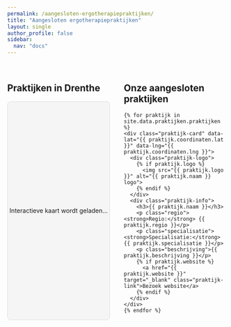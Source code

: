 ```yaml
---
permalink: /aangesloten-ergotherapiepraktijken/
title: "Aangesloten ergotherapiepraktijken"
layout: single
author_profile: false
sidebar:
  nav: "docs"
---
```


<div class="praktijken-container">
  <!-- Kaart sectie -->
  <div class="kaart-sectie">
    <h2>Praktijken in Drenthe</h2>
    <div id="drenthe-kaart" class="drenthe-kaart">
      <!-- Interactieve kaart komt hier -->
      <div class="kaart-placeholder">
        <p>Interactieve kaart wordt geladen...</p>
      </div>
    </div>
  </div>

  <!-- Praktijken lijst -->
  <div class="praktijken-lijst">
    <h2>Onze aangesloten praktijken</h2>
    
    {% for praktijk in site.data.praktijken.praktijken %}
    <div class="praktijk-card" data-lat="{{ praktijk.coordinaten.lat }}" data-lng="{{ praktijk.coordinaten.lng }}">
      <div class="praktijk-logo">
        {% if praktijk.logo %}
          <img src="{{ praktijk.logo }}" alt="{{ praktijk.naam }} logo">
        {% endif %}
      </div>
      <div class="praktijk-info">
        <h3>{{ praktijk.naam }}</h3>
        <p class="regio"><strong>Regio:</strong> {{ praktijk.regio }}</p>
        <p class="specialisatie"><strong>Specialisatie:</strong> {{ praktijk.specialisatie }}</p>
        <p class="beschrijving">{{ praktijk.beschrijving }}</p>
        {% if praktijk.website %}
          <a href="{{ praktijk.website }}" target="_blank" class="praktijk-link">Bezoek website</a>
        {% endif %}
      </div>
    </div>
    {% endfor %}
  </div>
</div>

<style>
.praktijken-container {
  display: grid;
  grid-template-columns: 1fr 1fr;
  gap: 2rem;
  margin-top: 2rem;
}

.drenthe-kaart {
  height: 500px;
  background: #f5f5f5;
  border: 1px solid #ddd;
  border-radius: 8px;
  display: flex;
  align-items: center;
  justify-content: center;
}

.praktijk-card {
  display: flex;
  background: white;
  border: 1px solid #e0e0e0;
  border-radius: 8px;
  padding: 1rem;
  margin-bottom: 1rem;
  box-shadow: 0 2px 4px rgba(0,0,0,0.1);
  transition: box-shadow 0.3s ease;
}

.praktijk-card:hover {
  box-shadow: 0 4px 8px rgba(0,0,0,0.15);
}

.praktijk-logo {
  flex-shrink: 0;
  margin-right: 1rem;
}

.praktijk-logo img {
  width: 80px;
  height: 80px;
  object-fit: contain;
  border-radius: 4px;
}

.praktijk-info h3 {
  color: #2E5A87;
  margin-bottom: 0.5rem;
}

.praktijk-link {
  display: inline-block;
  background: #4A9B9B;
  color: white;
  padding: 0.5rem 1rem;
  border-radius: 4px;
  text-decoration: none;
  margin-top: 0.5rem;
}

.praktijk-link:hover {
  background: #2E5A87;
  color: white;
}

@media (max-width: 768px) {
  .praktijken-container {
    grid-template-columns: 1fr;
  }
  
  .praktijk-card {
    flex-direction: column;
    text-align: center;
  }
  
  .praktijk-logo {
    margin-right: 0;
    margin-bottom: 1rem;
  }
}
</style>